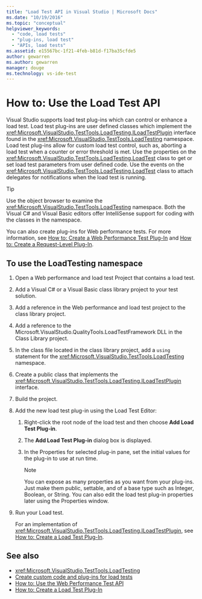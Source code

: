 ```yaml
---
title: "Load Test API in Visual Studio | Microsoft Docs"
ms.date: "10/19/2016"
ms.topic: "conceptual"
helpviewer_keywords:
  - "code, load tests"
  - "plug-ins, load test"
  - "APIs, load tests"
ms.assetid: e15567bc-1f21-4feb-b81d-f17ba35cfde5
author: gewarren
ms.author: gewarren
manager: douge
ms.technology: vs-ide-test
---
```

# How to: Use the Load Test API

Visual Studio supports load test plug-ins which can control or enhance a load test. Load test plug-ins are user defined classes which implement the <xref:Microsoft.VisualStudio.TestTools.LoadTesting.ILoadTestPlugin> interface found in the <xref:Microsoft.VisualStudio.TestTools.LoadTesting> namespace. Load test plug-ins allow for custom load test control, such as, aborting a load test when a counter or error threshold is met. Use the properties on the <xref:Microsoft.VisualStudio.TestTools.LoadTesting.LoadTest> class to get or set load test parameters from user defined code. Use the events on the <xref:Microsoft.VisualStudio.TestTools.LoadTesting.LoadTest> class to attach delegates for notifications when the load test is running.

> [!TIP]
> Use the object browser to examine the <xref:Microsoft.VisualStudio.TestTools.LoadTesting> namespace. Both the Visual C# and Visual Basic editors offer IntelliSense support for coding with the classes in the namespace.

You can also create plug-ins for Web performance tests. For more information, see [How to: Create a Web Performance Test Plug-In](../test/how-to-create-a-web-performance-test-plug-in.md) and [How to: Create a Request-Level Plug-In](../test/how-to-create-a-request-level-plug-in.md).

## To use the LoadTesting namespace

1.  Open a Web performance and load test Project that contains a load test.

2.  Add a Visual C# or a Visual Basic class library project to your test solution.

3.  Add a reference in the Web performance and load test project to the class library project.

4.  Add a reference to the Microsoft.VisualStudio.QualityTools.LoadTestFramework DLL in the Class Library project.

5.  In the class file located in the class library project, add a `using` statement for the <xref:Microsoft.VisualStudio.TestTools.LoadTesting> namespace.

6.  Create a public class that implements the <xref:Microsoft.VisualStudio.TestTools.LoadTesting.ILoadTestPlugin> interface.

7.  Build the project.

8.  Add the new load test plug-in using the Load Test Editor:

    1.  Right-click the root node of the load test and then choose **Add Load Test Plug-in**.

    2.  The **Add Load Test Plug-in** dialog box is displayed.

    3.  In the Properties for selected plug-in pane, set the initial values for the plug-in to use at run time.

        > [!NOTE]
        > You can expose as many properties as you want from your plug-ins. Just make them public, settable, and of a base type such as Integer, Boolean, or String. You can also edit the load test plug-in properties later using the Properties window.

9. Run your Load test.

     For an implementation of <xref:Microsoft.VisualStudio.TestTools.LoadTesting.ILoadTestPlugin>, see [How to: Create a Load Test Plug-In](../test/how-to-create-a-load-test-plug-in.md).

## See also

- <xref:Microsoft.VisualStudio.TestTools.LoadTesting>
- [Create custom code and plug-ins for load tests](../test/create-custom-code-and-plug-ins-for-load-tests.md)
- [How to: Use the Web Performance Test API](../test/how-to-use-the-web-performance-test-api.md)
- [How to: Create a Load Test Plug-In](../test/how-to-create-a-load-test-plug-in.md)
